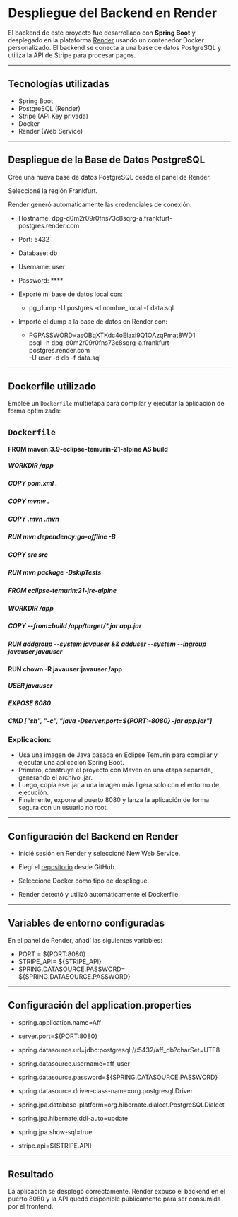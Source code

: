   # Despliegue del Backend en Render

El backend de este proyecto fue desarrollado con **Spring Boot** y desplegado en la plataforma [Render](https://render.com) usando un contenedor Docker personalizado. El backend se conecta a una base de datos PostgreSQL y utiliza la API de Stripe para procesar pagos.

---

## Tecnologías utilizadas

- Spring Boot
- PostgreSQL (Render)
- Stripe (API Key privada)
- Docker
- Render (Web Service)

---
## Despliegue de la Base de Datos PostgreSQL
Creé una nueva base de datos PostgreSQL desde el panel de Render.

Seleccioné la región Frankfurt.

Render generó automáticamente las credenciales de conexión:

- Hostname: dpg-d0m2r09r0fns73c8sqrg-a.frankfurt-postgres.render.com  
- Port: 5432  
- Database: db  
- Username: user  
- Password: ****  
- Exporté mi base de datos local con:

    - pg_dump -U postgres -d nombre_local -f data.sql

- Importé el dump a la base de datos en Render con:

  - PGPASSWORD=asOBqXTKdc4oElaxi9Q1OAzqPmat8WD1 \
  psql -h dpg-d0m2r09r0fns73c8sqrg-a.frankfurt-postgres.render.com \
  -U user -d db -f data.sql
---

## Dockerfile utilizado

Empleé un `Dockerfile` multietapa para compilar y ejecutar la aplicación de forma optimizada:

```Dockerfile```
---

#### FROM maven:3.9-eclipse-temurin-21-alpine AS build

##### WORKDIR /app
##### COPY pom.xml .
##### COPY mvnw .
##### COPY .mvn .mvn
##### RUN mvn dependency:go-offline -B
##### COPY src src
##### RUN mvn package -DskipTests

##### FROM eclipse-temurin:21-jre-alpine
##### WORKDIR /app
##### COPY --from=build /app/target/*.jar app.jar

##### RUN addgroup --system javauser && adduser --system --ingroup javauser javauser
#### RUN chown -R javauser:javauser /app
##### USER javauser


##### EXPOSE 8080
##### CMD ["sh", "-c", "java -Dserver.port=${PORT:-8080} -jar app.jar"]

### Explicacion: 
- Usa una imagen de Java basada en Eclipse Temurin para compilar y ejecutar una aplicación Spring Boot.
- Primero, construye el proyecto con Maven en una etapa separada, generando el archivo .jar.
- Luego, copia ese .jar a una imagen más ligera solo con el entorno de ejecución.
- Finalmente, expone el puerto 8080 y lanza la aplicación de forma segura con un usuario no root.

---
## Configuración del Backend en Render
- Inicié sesión en Render y seleccioné New Web Service.

- Elegí el [repositorio](https://github.com/3ds0m/TFG) desde GitHub.

- Seleccioné Docker como tipo de despliegue.

- Render detectó y utilizó automáticamente el Dockerfile.
---
##  Variables de entorno configuradas
En el panel de Render, añadí las siguientes variables:

- PORT = ${PORT:8080}
- STRIPE_API= ${STRIPE_API}
- SPRING.DATASOURCE.PASSWORD= ${SPRING.DATASOURCE.PASSWORD}
---
## Configuración del application.properties

- spring.application.name=Aff
- server.port=${PORT:8080}

- spring.datasource.url=jdbc:postgresql://<host>:5432/aff_db?charSet=UTF8
- spring.datasource.username=aff_user
- spring.datasource.password=${SPRING.DATASOURCE.PASSWORD}
- spring.datasource.driver-class-name=org.postgresql.Driver

- spring.jpa.database-platform=org.hibernate.dialect.PostgreSQLDialect
- spring.jpa.hibernate.ddl-auto=update
- spring.jpa.show-sql=true

- stripe.api=${STRIPE.API}

---
## Resultado
La aplicación se desplegó correctamente. Render expuso el backend en el puerto 8080 y la API quedó disponible públicamente para ser consumida por el frontend.
